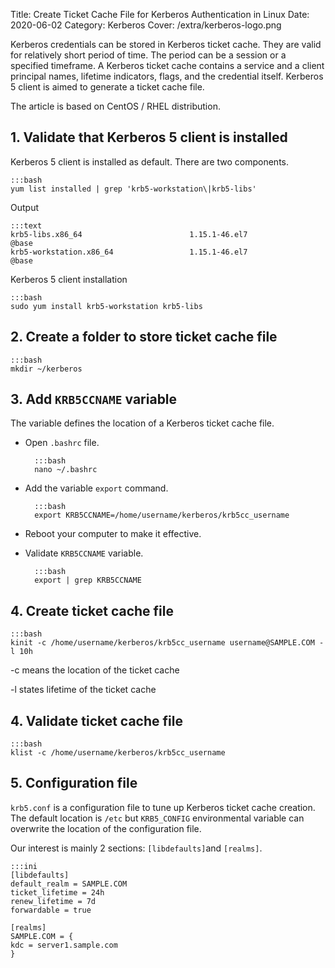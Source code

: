 Title: Create Ticket Cache File for Kerberos Authentication in Linux
Date: 2020-06-02
Category: Kerberos
Cover: /extra/kerberos-logo.png

Kerberos credentials can be stored in Kerberos ticket cache. They are valid for relatively short period of time. The period can be a session or a specified timeframe. A Kerberos ticket cache contains a service and a client principal names, lifetime indicators, flags, and the credential itself. Kerberos 5 client is aimed to generate a ticket cache file.

The article is based on CentOS / RHEL distribution.

## 1. Validate that Kerberos 5 client is installed

Kerberos 5 client is installed as default. There are two components.

    :::bash
    yum list installed | grep 'krb5-workstation\|krb5-libs'

Output

    :::text
    krb5-libs.x86_64                        1.15.1-46.el7                  @base
    krb5-workstation.x86_64                 1.15.1-46.el7                  @base

Kerberos 5 client installation

    :::bash
    sudo yum install krb5-workstation krb5-libs

## 2. Create a folder to store ticket cache file

    :::bash
    mkdir ~/kerberos

## 3. Add `KRB5CCNAME` variable

The variable defines the location of a Kerberos ticket cache file.

* Open `.bashrc` file.

        :::bash
        nano ~/.bashrc

* Add the variable `export` command.

        :::bash
        export KRB5CCNAME=/home/username/kerberos/krb5cc_username

* Reboot your computer to make it effective.

* Validate `KRB5CCNAME` variable.

        :::bash
        export | grep KRB5CCNAME

## 4. Create ticket cache file

    :::bash
    kinit -c /home/username/kerberos/krb5cc_username username@SAMPLE.COM -l 10h

-c means the location of the ticket cache

-l states lifetime of the ticket cache

## 4. Validate ticket cache file

    :::bash
    klist -c /home/username/kerberos/krb5cc_username

## 5. Configuration file

`krb5.conf` is a configuration file to tune up Kerberos ticket cache creation. The default location is `/etc` but `KRB5_CONFIG` environmental variable can overwrite the location of the configuration file.

Our interest is mainly 2 sections: `[libdefaults]`and `[realms]`.

    :::ini
    [libdefaults]
    default_realm = SAMPLE.COM
    ticket_lifetime = 24h
    renew_lifetime = 7d
    forwardable = true

    [realms]
    SAMPLE.COM = {
    kdc = server1.sample.com
    }
